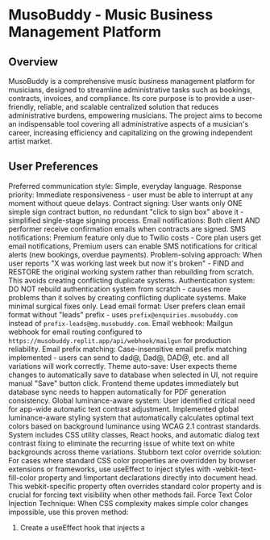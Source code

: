 # MusoBuddy - Music Business Management Platform

## Overview
MusoBuddy is a comprehensive music business management platform for musicians, designed to streamline administrative tasks such as bookings, contracts, invoices, and compliance. Its core purpose is to provide a user-friendly, reliable, and scalable centralized solution that reduces administrative burdens, empowering musicians. The project aims to become an indispensable tool covering all administrative aspects of a musician's career, increasing efficiency and capitalizing on the growing independent artist market.

## User Preferences
Preferred communication style: Simple, everyday language.
Response priority: Immediate responsiveness - user must be able to interrupt at any moment without queue delays.
Contract signing: User wants only ONE simple sign contract button, no redundant "click to sign box" above it - simplified single-stage signing process.
Email notifications: Both client AND performer receive confirmation emails when contracts are signed.
SMS notifications: Premium feature only due to Twilio costs - Core plan users get email notifications, Premium users can enable SMS notifications for critical alerts (new bookings, overdue payments).
Problem-solving approach: When user reports "X was working last week but now it's broken" - FIND and RESTORE the original working system rather than rebuilding from scratch. This avoids creating conflicting duplicate systems.
Authentication system: DO NOT rebuild authentication system from scratch - causes more problems than it solves by creating conflicting duplicate systems. Make minimal surgical fixes only.
Lead email format: User prefers clean email format without "leads" prefix - uses `prefix@enquiries.musobuddy.com` instead of `prefix-leads@mg.musobuddy.com`.
Email webhook: Mailgun webhook for email routing configured to `https://musobuddy.replit.app/api/webhook/mailgun` for production reliability.
Email prefix matching: Case-insensitive email prefix matching implemented - users can send to dad@, Dad@, DAD@, etc. and all variations will work correctly.
Theme auto-save: User expects theme changes to automatically save to database when selected in UI, not require manual "Save" button click. Frontend theme updates immediately but database sync needs to happen automatically for PDF generation consistency.
Global luminance-aware system: User identified critical need for app-wide automatic text contrast adjustment. Implemented global luminance-aware styling system that automatically calculates optimal text colors based on background luminance using WCAG 2.1 contrast standards. System includes CSS utility classes, React hooks, and automatic dialog text contrast fixing to eliminate the recurring issue of white text on white backgrounds across theme variations.
Stubborn text color override solution: For cases where standard CSS color properties are overridden by browser extensions or frameworks, use useEffect to inject styles with -webkit-text-fill-color property and !important declarations directly into document head. This webkit-specific property often overrides standard color property and is crucial for forcing text visibility when other methods fail.
Force Text Color Injection Technique: When CSS complexity makes simple color changes impossible, use this proven method:
  1. Create a useEffect hook that injects a <style> element into document head
  2. Define CSS class with both `color: [desired-color] !important` AND `-webkit-text-fill-color: [desired-color] !important`
  3. Apply the custom class to the problematic element
  Example implementation that fixed the "New" badge text visibility:
  ```javascript
  React.useEffect(() => {
    const style = document.createElement('style');
    style.innerHTML = `
      .new-badge-override {
        background-color: #191970 !important;
        color: white !important;
        -webkit-text-fill-color: white !important;
      }
    `;
    document.head.appendChild(style);
    return () => document.head.removeChild(style);
  }, []);
  ```
  Then apply class: `<div className="new-badge-override">New</div>`
  This technique bypasses all CSS layer conflicts, theme variables, and component styling issues.
Onboarding wizard: Should be a helpful optional tool rather than mandatory, appearing immediately for new authenticated users, and always allow users to dismiss/abort the wizard. It's designed to be helpful rather than something users must complete. Focuses on 5 essential setup items: business address, email prefix, business email, bank details, and booking widget generation.
Invoice data integrity: When invoices are edited, the PDF automatically regenerates with updated data and uploads to replace the old version, ensuring clients always see accurate information.
Invoice CC functionality: CC recipients are supported for invoice emails only (contracts remain single-recipient). The system properly handles multiple recipients via Mailgun's CC field, with full frontend form support and database storage.
External integration deployment requirement: All external integrations (Stripe payments, Mailgun webhooks, OAuth callbacks, third-party APIs) are configured to communicate with the deployed version of the application, not the development environment. Changes to external integration handling require deployment to take effect because external services cannot reach local development servers and webhook URLs point to production domains.
Invoice reminders remain manual-only by user preference - automatic reminder system considered but rejected to maintain user control.
Timeline preference: User prefers realistic timeline expectations over artificial urgency - focus on thorough functionality testing over rushed deployment.
Admin database access: Read-only database administration panel added as submenu in admin section. Includes table browsing, filtering, search, and CSV export with strict admin-only access controls.
Document count indicators: Removed from booking cards due to persistent accuracy issues. User prefers working system without confusing indicators - Documents section remains accessible via booking details.
Mileage calculation optimization: Fixed wasteful API calls. System now skips mileage calculation for existing bookings that already have mileage data, only calculates for new bookings or manual address changes.
AI venue parsing improvement: Enhanced AI to properly distinguish between venue names and location names. System now correctly identifies "our garden" as venue name and "Swindon" as location, preventing Google Maps from suggesting unrelated venues like "Sky Garden" in London when parsing booking emails. AI also simplifies location descriptions ("near Swindon" → "Swindon") for better Google Maps compatibility.
Encore booking location extraction: Fixed critical issue where Encore bookings weren't extracting location from email titles. System now properly extracts area from Encore email subjects (e.g., "Saxophonist needed for wedding in Rock" → area = "Rock") and prevents Google Places enrichment for all Encore bookings.
Address book navigation: "View Details" button on client cards in address book now navigates directly to calendar view with specific booking highlighted, instead of just going to generic bookings page.
Forgot password system: Complete email-based password reset functionality implemented with secure crypto-generated tokens, 1-hour expiration, professional email templates using existing Mailgun infrastructure, and user-friendly frontend flow including dedicated forgot password and reset password pages.
Messages centralization: Reorganized message system into centralized "Messages" page with tabbed interface. Combined client message replies and unparseable messages into single location for better UX. Moved "Messages" menu item up in sidebar below "Bookings" for improved navigation hierarchy. Dashboard retains message summary widget with total and unread counts.
Duplicate email processing fix: Resolved critical duplication issue caused by multiple Mailgun routes with same priority processing identical emails. Fixed by removing duplicate specific match_recipient routes for timfulkermusic@enquiries.musobuddy.com, keeping only the catch_all route. This eliminated duplicate bookings and review messages from single email submissions.
Email extraction priority fix: Fixed critical issue where system used sender email addresses (like no-reply@weebly.com) instead of actual client emails from form content. Implemented intelligent email extraction that prioritizes form content emails over sender addresses, with fallback logic that skips service emails. Applied to all processing paths including AI parsing, Weebly fallback, and review message saving.
AI model upgrade: Switched from Claude 3 Haiku to OpenAI GPT-5 for email parsing. Initial testing with GPT-5 nano showed date detection issues on complex dates like "October 13th", so upgraded to full GPT-5 model for superior accuracy.
GPT-5 parsing system fully fixed: Resolved critical API compatibility issues preventing GPT-5 from functioning. Root cause was twofold: (1) Missing Mailgun route for user's email prefix - created route `68a22efe0a9e06824ff9973c` for `timfulkermusic@enquiries.musobuddy.com` to ensure emails reach the main webhook, (2) Insufficient token allocation for GPT-5 reasoning model - increased from 250 to 4000 tokens to accommodate GPT-5's internal reasoning plus response output. Previously, GPT-5 consumed all tokens for reasoning with none remaining for response content, causing empty responses. Added comprehensive token usage logging to track prompt/completion/reasoning token distribution. Additional fixes: artificial rate limiting increased from 7 to 50,000 daily calls matching user's 200k TPM limits, enhanced email extraction to prefer HTML content for better signature detection. System now properly routes emails and successfully extracts dates like "September 10th 2025" → "2025-09-10" and client names from signatures instead of FROM fields.

## System Architecture

### Frontend
- **Framework**: React 18 (TypeScript, Vite) with Wouter for routing.
- **Styling**: Tailwind CSS with shadcn/ui and Radix UI, offering clean cards, gradient forms, responsive layouts, consistent sidebar, and multiple theme options (Purple, Ocean Blue, Forest Green, Clean Pro Audio, Midnight Blue). Includes WCAG 2.0 luminance for text contrast.
- **State Management**: React Query.
- **Forms**: React Hook Form with Zod validation.
- **UI/UX Decisions**: Incorporates QR code generation, widget URL creation, R2 storage integration, and dynamic PDF theming (invoices, contracts) with consistent logo branding. Default booking view is list-based, with calendar as an option.

### Backend
- **Runtime**: Node.js with Express.js (TypeScript, ES modules).
- **Core Structure**: Modular route architecture.
- **Authentication**: JWT-based system with SMS/email/phone verification, and secure email-based password reset. Uses unified middleware. Production URLs are hardcoded for Stripe redirects.
- **File Storage**: Cloudflare R2 for PDF storage.
- **Email Service**: Mailgun for transactional emails, parsing, and template management.
- **PDF Generation**: Isolated Puppeteer engines for dynamic PDF generation of invoices and contracts.
- **AI Integration**: Claude Haiku for contract parsing, price enquiry detection, message categorization, and intelligent date logic. OpenAI GPT-5 for email parsing and enhanced venue extraction.
- **System Design Choices**:
    - **User Management**: Two-tier system (Admin Accounts, User Accounts).
    - **Booking Management**: Unified system with conflict detection, .ics calendar integration, status tracking, comprehensive forms (Google Maps API for venue auto-population, mileage, what3words), and a standalone, token-based booking widget that parses dates. Supports "TBC" times and "Actual Performance Time" fields. Features individual field locking.
    - **Document Management**: Multi-document upload system per booking with categorization (contract/invoice/other), secure R2 cloud storage, and automatic counting.
    - **Contract Generation**: Dynamic PDF generation, digital signatures, cloud storage, automated reminders, guided creation, and legally compliant amendment system.
    - **Invoice Management**: Professional invoice generation, payment tracking (manual "Mark as Paid"), overdue monitoring. Invoice security via random 16-character tokens in URLs for R2 file access.
    - **Compliance Tracking**: Document management, expiry date monitoring, alerts, and automated sharing.
    - **Security**: Robust session validation, rate limiting, enhanced database connection pooling, secure password hashing, input validation/sanitization, and async error handling.
    - **System Health Monitoring**: Real-time dashboard (`/system-health`).
    - **Deployment**: Node.js server serving built frontend.
    - **API Design**: RESTful, consistent JSON responses, and comprehensive error handling.
    - **System Isolation**: Critical components (invoice/contract generation) are isolated systems.
    - **Onboarding Wizard**: Multi-step wizard covering business info, contact details, email prefix setup, pricing rates, service areas, and theme branding.
    - **Email Processing**: Comprehensive queue system to eliminate race conditions, process emails sequentially with delays for AI accuracy, using mutex locking and duplicate detection. Includes retry logic and queue status monitoring.

## External Dependencies

- **Cloud Services**:
    - Cloudflare R2
    - Mailgun
    - Neon Database (PostgreSQL)
    - Replit (Authentication and hosting)
- **APIs and Services**:
    - Anthropic Claude Haiku
    - Google Maps API
    - OpenAI GPT-5
    - Puppeteer
    - Stripe
    - Twilio
    - what3words API
